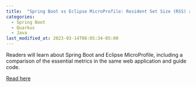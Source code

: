 ```yaml
---
title:  "Spring Boot vs Eclipse MicroProfile: Resident Set Size (RSS) and Time to First Request (TFR) Comparative"
categories: 
  - Spring Boot
  - Quarkus
  - Java
last_modified_at: 2023-03-14T08:05:34-05:00
---
```


Readers will learn about Spring Boot and Eclipse MicroProfile, including a comparison of the essential metrics in the same web application and guide code.

[Read here](https://dzone.com/articles/spring-boot-vs-eclipse-micro-profile)